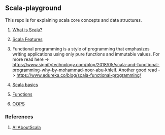 ## Scala-playground
This repo is for explaining scala core concepts and data structures.

1. [What is Scala?](http://allaboutscala.com/tutorials/scala-introduction/learn-scala-programming-language/)

2. [Scala Features](http://allaboutscala.com/tutorials/scala-introduction/scala-functional-programming-features/)

3. Functional programming is a style of programming that emphasizes writing applications using only pure functions and immutable values.
For more read here -> https://www.signifytechnology.com/blog/2018/05/scala-and-functional-programming-why-by-mohammad-noor-abu-khleif. 
Another good read -> https://www.edureka.co/blog/scala-functional-programming/
 
4. [Scala basics](https://github.com/BParesh89/scala-playground/tree/master/src/main/scala/scalabasics)

5. [Functions](https://github.com/BParesh89/scala-playground/tree/master/src/main/scala/functions)

6. [OOPS](https://github.com/BParesh89/scala-playground/tree/master/src/main/scala/oops)

### References
1. [AllAboutScala](http://allaboutscala.com/)

